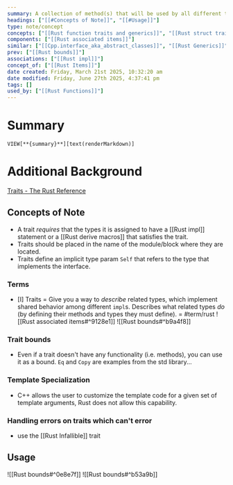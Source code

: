 ```yaml
---
summary: A collection of method(s) that will be used by all different types. Does this by using an abstract interface with an implied virtual method table. The trait consists of associated items (functions, types, constants). Traits can be implemented for any data type.
headings: ["[[#Concepts of Note]]", "[[#Usage]]"]
type: note/concept
concepts: ["[[Rust function traits and generics]]", "[[Rust struct traits and generics]]"]
components: ["[[Rust associated items]]"]
similar: ["[[Cpp.interface_aka_abstract_classes]]", "[[Rust Generics]]"]
prev: ["[[Rust bounds]]"]
associations: ["[[Rust impl]]"]
concept_of: ["[[Rust Items]]"]
date created: Friday, March 21st 2025, 10:32:20 am
date modified: Friday, June 27th 2025, 4:37:41 pm
tags: []
used_by: ["[[Rust Functions]]"]
---
```


# Summary
`VIEW[**{summary}**][text(renderMarkdown)]`

# Additional Background
[Traits - The Rust Reference](https://doc.rust-lang.org/reference/items/traits.html)

## Concepts of Note
- A trait *requires* that the types it is assigned to have a [[Rust impl]] statement or a [[Rust derive macros]] that satisfies the trait.
- Traits should be placed in the name of the module/block where they are located.
- Traits define an implicit type param `Self` that refers to the type that implements the interface.

### Terms
- [I] Traits = Give you a way to *describe* related types, which implement shared behavior among different `impl`s. Describes what related types *do* (by defining their methods and types they must define). = #term/rust 
![[Rust associated items#^9128e1]]
![[Rust bounds#^b9a4f8]]

### Trait bounds
- Even if a trait doesn't have any functionality (i.e. methods), you can use it as a bound. `Eq` and `Copy` are examples from the std library...

### Template Specialization
- C++ allows the user to customize the template code for a given set of template arguments, Rust does not allow this capability.

### Handling errors on traits which can't error
- use the [[Rust Infallible]] trait

## Usage
![[Rust bounds#^0e8e7f]]
![[Rust bounds#^b53a9b]]